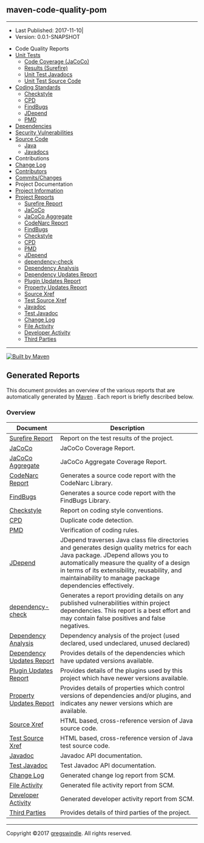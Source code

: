 ## maven-code-quality-pom

-----

  - Last Published: 2017-11-10|
  - Version: 0.0.1-SNAPSHOT

<!-- end list -->

  - Code Quality Reports
  - [Unit Tests](surefire-report.md "Unit Tests")
      - [Code Coverage
        (JaCoCo)](jacoco/index.md "Code Coverage (JaCoCo)")
      - [Results (Surefire)](surefire-report.md "Results (Surefire)")
      - [Unit Test
        Javadocs](testapidocs/index.md "Unit Test Javadocs")
      - [Unit Test Source
        Code](xref-test/index.md "Unit Test Source Code")
  - [Coding Standards](checkstyle.md "Coding Standards")
      - [Checkstyle](checkstyle.md "Checkstyle")
      - [CPD](cpd.md "CPD")
      - [FindBugs](findbugs.md "FindBugs")
      - [JDepend](jdepend-report.md "JDepend")
      - [PMD](pmd.md "PMD")
  - [Dependencies](dependency-updates-report.md "Dependencies")
  - [Security Vulnerabilities](codenarc.md "Security Vulnerabilities")
  - [Source Code](xref/index.md "Source Code")
      - [Java](xref/index.md "Java")
      - [Javadocs](apidocs/index.md "Javadocs")
  - Contributions
  - [Change Log](changelog.md "Change Log")
  - [Contributors](dev-activity.md "Contributors")
  - [Commits/Changes](file-activity.md "Commits/Changes")
  - Project Documentation
  - [Project Information](project-info.md "Project Information")
  - [Project Reports](#)
      - [Surefire Report](surefire-report.md "Surefire Report")
      - [JaCoCo](jacoco/index.md "JaCoCo")
      - [JaCoCo
        Aggregate](jacoco-aggregate/index.md "JaCoCo Aggregate")
      - [CodeNarc
        Report](codenarc.md "CodeNarc Report")
      - [FindBugs](findbugs.md "FindBugs")
      - [Checkstyle](checkstyle.md "Checkstyle")
      - [CPD](cpd.md "CPD")
      - [PMD](pmd.md "PMD")
      - [JDepend](jdepend-report.md "JDepend")
      - [dependency-check](dependency-check-report.md "dependency-check")
      - [Dependency
        Analysis](dependency-analysis.md "Dependency Analysis")
      - [Dependency Updates
        Report](dependency-updates-report.md "Dependency Updates Report")
      - [Plugin Updates
        Report](plugin-updates-report.md "Plugin Updates Report")
      - [Property Updates
        Report](property-updates-report.md "Property Updates Report")
      - [Source Xref](xref/index.md "Source Xref")
      - [Test Source Xref](xref-test/index.md "Test Source Xref")
      - [Javadoc](apidocs/index.md "Javadoc")
      - [Test Javadoc](testapidocs/index.md "Test Javadoc")
      - [Change Log](changelog.md "Change Log")
      - [File Activity](file-activity.md "File Activity")
      - [Developer Activity](dev-activity.md "Developer Activity")
      - [Third Parties](third-party-report.md "Third Parties")

-----

[![Built by
Maven](./images/logos/maven-feather.png)](http://maven.apache.org/ "Built by Maven")

## Generated Reports

This document provides an overview of the various reports that are
automatically generated by [Maven](http://maven.apache.org) . Each
report is briefly described
below.

### Overview

| Document                                                    | Description                                                                                                                                                                                                                                                                               |
| ----------------------------------------------------------- | ----------------------------------------------------------------------------------------------------------------------------------------------------------------------------------------------------------------------------------------------------------------------------------------- |
| [Surefire Report](surefire-report.md)                     | Report on the test results of the project.                                                                                                                                                                                                                                                |
| [JaCoCo](jacoco/index.md)                                 | JaCoCo Coverage Report.                                                                                                                                                                                                                                                                   |
| [JaCoCo Aggregate](jacoco-aggregate/index.md)             | JaCoCo Aggregate Coverage Report.                                                                                                                                                                                                                                                         |
| [CodeNarc Report](codenarc.md)                            | Generates a source code report with the CodeNarc Library.                                                                                                                                                                                                                                 |
| [FindBugs](findbugs.md)                                   | Generates a source code report with the FindBugs Library.                                                                                                                                                                                                                                 |
| [Checkstyle](checkstyle.md)                               | Report on coding style conventions.                                                                                                                                                                                                                                                       |
| [CPD](cpd.md)                                             | Duplicate code detection.                                                                                                                                                                                                                                                                 |
| [PMD](pmd.md)                                             | Verification of coding rules.                                                                                                                                                                                                                                                             |
| [JDepend](jdepend-report.md)                              | JDepend traverses Java class file directories and generates design quality metrics for each Java package. JDepend allows you to automatically measure the quality of a design in terms of its extensibility, reusability, and maintainability to manage package dependencies effectively. |
| [dependency-check](dependency-check-report.md)            | Generates a report providing details on any published vulnerabilities within project dependencies. This report is a best effort and may contain false positives and false negatives.                                                                                                      |
| [Dependency Analysis](dependency-analysis.md)             | Dependency analysis of the project (used declared, used undeclared, unused declared)                                                                                                                                                                                                      |
| [Dependency Updates Report](dependency-updates-report.md) | Provides details of the dependencies which have updated versions available.                                                                                                                                                                                                               |
| [Plugin Updates Report](plugin-updates-report.md)         | Provides details of the plugins used by this project which have newer versions available.                                                                                                                                                                                                 |
| [Property Updates Report](property-updates-report.md)     | Provides details of properties which control versions of dependencies and/or plugins, and indicates any newer versions which are available.                                                                                                                                               |
| [Source Xref](xref/index.md)                              | HTML based, cross-reference version of Java source code.                                                                                                                                                                                                                                  |
| [Test Source Xref](xref-test/index.md)                    | HTML based, cross-reference version of Java test source code.                                                                                                                                                                                                                             |
| [Javadoc](apidocs/index.md)                               | Javadoc API documentation.                                                                                                                                                                                                                                                                |
| [Test Javadoc](testapidocs/index.md)                      | Test Javadoc API documentation.                                                                                                                                                                                                                                                           |
| [Change Log](changelog.md)                                | Generated change log report from SCM.                                                                                                                                                                                                                                                     |
| [File Activity](file-activity.md)                         | Generated file activity report from SCM.                                                                                                                                                                                                                                                  |
| [Developer Activity](dev-activity.md)                     | Generated developer activity report from SCM.                                                                                                                                                                                                                                             |
| [Third Parties](third-party-report.md)                    | Provides details of third parties of the project.                                                                                                                                                                                                                                         |

-----

Copyright ©2017 [gregswindle](https://github.com/gregswindle). All
rights reserved.

